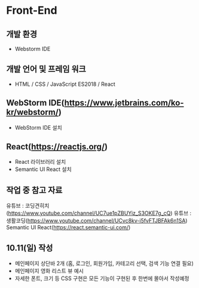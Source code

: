 # Front-End

## 개발 환경
- Webstorm IDE

## 개발 언어 및 프레임 워크
- HTML / CSS / JavaScript ES2018 / React

## WebStorm IDE(https://www.jetbrains.com/ko-kr/webstorm/)
- WebStorm IDE 설치

## React(https://reactjs.org/)
- React 라이브러리 설치
- Semantic UI React 설치

## 작업 중 참고 자료
유튜브 : 코딩견히치(https://www.youtube.com/channel/UC7ue1pZBUYiz_S3OKE7g_cQ)
유튜브 : 생활코딩(https://www.youtube.com/channel/UCvc8kv-i5fvFTJBFAk6n1SA)
Semantic UI React(https://react.semantic-ui.com/)

## 10.11(일) 작성
- 메인페이지 상단바 2개 (홈, 로그인, 회원가입, 카테고리 선택, 검색 기능 연결 필요)
- 메인페이지 영화 리스트 뷰 예시
- 자세한 폰트, 크기 등 CSS 구현은 모든 기능이 구현된 후 한번에 몰아서 작성예정
